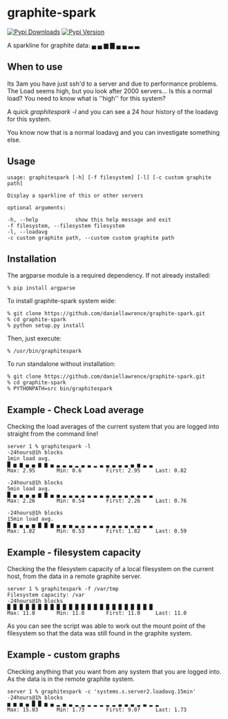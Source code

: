 graphite-spark
==============

[![Pypi Downloads](https://pypip.in/d/graphite-spark/badge.png)](https://crate.io/packages/graphite-spark)
[![Pypi Version](https://pypip.in/v/graphite-spark/badge.png)](https://crate.io/packages/graphite-spark)

A sparkline for graphite data:  ▄ ▄ ▆ ▇ ▄ ▄ ▃ ▃

When to use
-----------

Its 3am you have just ssh'd to a server and due to performance problems.
The Load seems high, but you look after 2000 servers... Is this a normal load?
You need to know what is ''high'' for this system?

A quick _graphitespark -l_ and you can see a 24 hour history of the loadavg
for this system.

You know now that is a normal loadavg and you can investigate something else.

Usage
------

    usage: graphitespark [-h] [-f filesystem] [-l] [-c custom graphite path]
    
    Display a sparkline of this or other servers

    optional arguments:
    
    -h, --help            show this help message and exit
    -f filesystem, --filesystem filesystem
    -l, --loadavg
    -c custom graphite path, --custom custom graphite path


Installation
-----------------------------

The argparse module is a required dependency.  If not already installed:

    % pip install argparse

To install graphite-spark system wide:

    % git clone https://github.com/daniellawrence/graphite-spark.git
    % cd graphite-spark
    % python setup.py install

Then, just execute:

    % /usr/bin/graphitespark

To run standalone without installation:

    % git clone https://github.com/daniellawrence/graphite-spark.git
    % cd graphite-spark
    % PYTHONPATH=src bin/graphitespark


Example - Check Load average
-----------------------------

Checking the load averages of the current system that you are logged into
straight from the command line!

    server 1 % graphitespark -l
    -24hours@1h blocks
    1min load avg.
    █ ▅ ▆ ▄ ▄ ▆ ▆ ▄ ▃ ▃ ▃ ▂ ▃ ▃ ▂ ▃ ▃ ▃ ▃ ▃ ▄ ▅ ▃ ▃ 
    Max: 2.95       Min: 0.6        First: 2.95     Last: 0.82

    -24hours@1h blocks
    5min load avg.
    █ ▄ ▄ ▄ ▄ ▆ ▇ ▄ ▄ ▃ ▃ ▃ ▃ ▃ ▃ ▃ ▃ ▃ ▃ ▃ ▃ ▃ ▃ ▃ 
    Max: 2.26       Min: 0.54       First: 2.26     Last: 0.76

    -24hours@1h blocks
    15min load avg.
    █ ▆ ▄ ▄ ▅ ▇ ▇ ▆ ▄ ▄ ▄ ▃ ▃ ▃ ▃ ▃ ▃ ▃ ▃ ▃ ▃ ▃ ▃ ▃ 
    Max: 1.82       Min: 0.53       First: 1.82     Last: 0.59


Example - filesystem capacity
-----------------------------

Checking the the filesystem capacity of a local filesystem on the current host,
from the data in a remote graphite server.

    server 1 % graphitespark -f /var/tmp
    Filesystem capacity: /var
    -24hours@1h blocks
    █ █ █ █ █ █ █ █ █ █ █ █ █ █ █ █ █ █ █ █ █ █ █ █ 
    Max: 11.0       Min: 11.0       First: 11.0     Last: 11.0

As you can see the script was able to work out the mount point of the filesystem
so that the data was still found in the graphite system.


Example - custom graphs
-----------------------------

Checking anything that you want from any system that you are logged into.
As the data is in the remote graphite system.

    server 1 % graphitespark -c 'systems.s.server2.loadavg.15min'
    -24hours@1h blocks
    ▅ ▅ ▅ ▄ █ █ ▅ ▄ ▂ ▄ ▃ ▂ ▂ ▂ ▂ ▂ ▂ ▂ ▃ ▃ ▃ ▂ ▃ ▂ ▂ 
    Max: 15.03      Min: 1.73       First: 9.07     Last: 1.73
